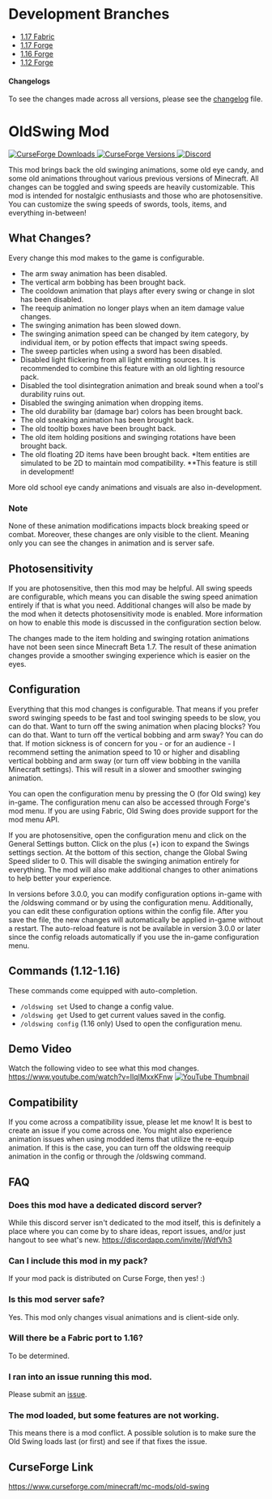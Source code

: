 # Development Branches
- [1.17 Fabric](https://github.com/Adrenix/OldSwing/tree/Fabric-1.17)
- [1.17 Forge](https://github.com/Adrenix/OldSwing/tree/Forge-1.17)
- [1.16 Forge](https://github.com/Adrenix/OldSwing/tree/1.16.5)
- [1.12 Forge](https://github.com/Adrenix/OldSwing/tree/1.12.2)

#### Changelogs
To see the changes made across all versions, please see the [changelog](https://github.com/Adrenix/OldSwing/blob/master/changelog.md) file.

# OldSwing Mod
[
![CurseForge Downloads](http://cf.way2muchnoise.eu/old-swing.svg)
![CurseForge Versions](http://cf.way2muchnoise.eu/versions/old-swing.svg)
](https://www.curseforge.com/minecraft/mc-mods/old-swing)
[
![Discord](https://img.shields.io/discord/452988045252100107?label=Discord)
](https://discordapp.com/invite/jWdfVh3)

This mod brings back the old swinging animations, some old eye candy, and some old animations throughout various previous versions of Minecraft. All changes can be toggled and swing speeds are heavily customizable. This mod is intended for nostalgic enthusiasts and those who are photosensitive. You can customize the swing speeds of swords, tools, items, and everything in-between!

## What Changes?
Every change this mod makes to the game is configurable.

- The arm sway animation has been disabled.
- The vertical arm bobbing has been brought back.
- The cooldown animation that plays after every swing or change in slot has been disabled.
- The reequip animation no longer plays when an item damage value changes.
- The swinging animation has been slowed down.
- The swinging animation speed can be changed by item category, by individual item, or by potion effects that impact swing speeds.
- The sweep particles when using a sword has been disabled.
- Disabled light flickering from all light emitting sources. It is recommended to combine this feature with an old lighting resource pack.
- Disabled the tool disintegration animation and break sound when a tool's durability ruins out.
- Disabled the swinging animation when dropping items.
- The old durability bar (damage bar) colors has been brought back.
- The old sneaking animation has been brought back.
- The old tooltip boxes have been brought back.
- The old item holding positions and swinging rotations have been brought back.
- The old floating 2D items have been brought back. *Item entities are simulated to be 2D to maintain mod compatibility. **This feature is still in development!

More old school eye candy animations and visuals are also in-development.

### Note
None of these animation modifications impacts block breaking speed or combat. Moreover, these changes are only visible to the client. Meaning only you can see the changes in animation and is server safe.

## Photosensitivity
If you are photosensitive, then this mod may be helpful. All swing speeds are configurable, which means you can disable the swing speed animation entirely if that is what you need. Additional changes will also be made by the mod when it detects photosensitivity mode is enabled. More information on how to enable this mode is discussed in the configuration section below.

The changes made to the item holding and swinging rotation animations have not been seen since Minecraft Beta 1.7. The result of these animation changes provide a smoother swinging experience which is easier on the eyes.

## Configuration
Everything that this mod changes is configurable. That means if you prefer sword swinging speeds to be fast and tool swinging speeds to be slow, you can do that. Want to turn off the swing animation when placing blocks? You can do that. Want to turn off the vertical bobbing and arm sway? You can do that. If motion sickness is of concern for you - or for an audience - I recommend setting the animation speed to 10 or higher and disabling vertical bobbing and arm sway (or turn off view bobbing in the vanilla Minecraft settings). This will result in a slower and smoother swinging animation.

You can open the configuration menu by pressing the O (for Old swing) key in-game. The configuration menu can also be accessed through Forge's mod menu. If you are using Fabric, Old Swing does provide support for the mod menu API.

If you are photosensitive, open the configuration menu and click on the General Settings button. Click on the plus (+) icon to expand the Swings settings section. At the bottom of this section, change the Global Swing Speed slider to 0. This will disable the swinging animation entirely for everything. The mod will also make additional changes to other animations to help better your experience.

In versions before 3.0.0, you can modify configuration options in-game with the /oldswing command or by using the configuration menu. Additionally, you can edit these configuration options within the config file. After you save the file, the new changes will automatically be applied in-game without a restart. The auto-reload feature is not be available in version 3.0.0 or later since the config reloads automatically if you use the in-game configuration menu.

## Commands (1.12-1.16)
These commands come equipped with auto-completion.
- `/oldswing set` Used to change a config value.
- `/oldswing get` Used to get current values saved in the config.
- `/oldswing config` (1.16 only) Used to open the configuration menu.

## Demo Video
Watch the following video to see what this mod changes. https://www.youtube.com/watch?v=IlqIMxxKFnw
[![YouTube Thumbnail](https://media.discordapp.net/attachments/800426030996389929/906719975023210546/thumbdesign.png)](https://www.youtube.com/watch?v=n6R7OZEfsFM "OSECA Mod Ver. 3.1")

## Compatibility
If you come across a compatibility issue, please let me know! It is best to create an issue if you come across one. You might also experience animation issues when using modded items that utilize the re-equip animation. If this is the case, you can turn off the oldswing reequip animation in the config or through the /oldswing command.

## FAQ
### Does this mod have a dedicated discord server?
While this discord server isn't dedicated to the mod itself, this is definitely a place where you can come by to share ideas, report issues, and/or just hangout to see what's new.
https://discordapp.com/invite/jWdfVh3

### Can I include this mod in my pack?
If your mod pack is distributed on Curse Forge, then yes! :)

### Is this mod server safe?
Yes. This mod only changes visual animations and is client-side only.

### Will there be a Fabric port to 1.16?
To be determined.

### I ran into an issue running this mod.
Please submit an [issue](https://github.com/Adrenix/OldSwing/issues).

### The mod loaded, but some features are not working.
This means there is a mod conflict. A possible solution is to make sure the Old Swing loads last (or first) and see if that fixes the issue.

## CurseForge Link
https://www.curseforge.com/minecraft/mc-mods/old-swing

